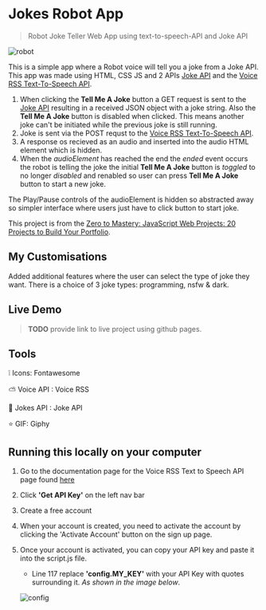 # Jokes Robot App
> Robot Joke Teller Web App using text-to-speech-API and Joke API

![robot](https://user-images.githubusercontent.com/59238194/144213857-e7c2266c-b341-49a7-8a4b-1f4f7adb8002.gif)


This is a simple app where a Robot voice will tell you a joke from a Joke API. This app was made using HTML, CSS JS and 2 APIs [Joke API](https://sv443.net/jokeapi/v2/) and the [Voice RSS Text-To-Speech API](http://www.voicerss.org/api/).

1. When clicking the **Tell Me A Joke** button a GET request is sent to the [Joke API](http://sv443.net/joke) resulting in a received JSON object with a joke string. Also the **Tell Me A Joke** button is disabled when clicked. This means another joke can't be initiated while the previous joke is still running.
2. Joke is sent via the POST requst to the [Voice RSS Text-To-Speech API](http://www.voicerss.org/api/).
3. A response os recieved as an audio and inserted into the audio HTML element which is hidden.
4. When the _audioElement_ has reached the end the _ended_ event occurs the robot is telling the joke the initial **Tell Me A Joke** button is _toggled_ to no longer _disabled_ and renabled so user can press **Tell Me A Joke** button to start a new joke.

The Play/Pause controls of the audioElement is hidden so abstracted away so simpler interface where users just have to click button to start joke.

This project is from the [Zero to Mastery: JavaScript Web Projects: 20 Projects to Build Your Portfolio](https://academy.zerotomastery.io/p/javascript-projects).

## My Customisations
Added additional features where the user can select the type of joke they want. There is a choice of 3 joke types: programming, nsfw & dark.

## Live Demo
> **TODO** provide link to live project using github pages.

## Tools
❕ Icons: Fontawesome

⛅ Voice API : Voice RSS

🔨 Jokes API : Joke API

⭐ GIF: Giphy

## Running this locally on your computer
1. Go to the documentation page for the Voice RSS Text to Speech API page found [here](http://www.voicerss.org/api/)
2. Click **'Get API Key'** on the left nav bar
3. Create a free account
4. When your account is created, you need to activate the account by clicking the 'Activate Account' button on the sign up page.
5. Once your account is activated, you can copy your API key and paste it into the script.js file.
   - Line 117 replace **'config.MY_KEY'** with your API Key with quotes surrounding it. _As shown in the image below_.
   
    ![config](https://user-images.githubusercontent.com/59238194/143959551-41eba073-40b8-4abb-8287-2d74d88457f0.png)

